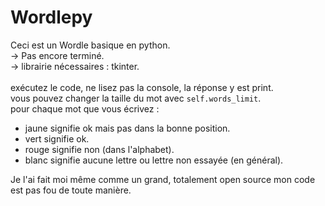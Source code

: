 # Wordlepy

Ceci est un Wordle basique en python. <br>
-> Pas encore terminé. <br> 
-> librairie nécessaires : tkinter.<br><br>
exécutez le code, ne lisez pas la console, la réponse y est print. <br>
vous pouvez changer la taille du mot avec `self.words_limit`. <br>
pour chaque mot que vous écrivez : <br>
- jaune signifie ok mais pas dans la bonne position.
- vert signifie ok.
- rouge signifie non (dans l'alphabet).
- blanc signifie aucune lettre ou lettre non essayée (en général).

Je l'ai fait moi même comme un grand, totalement open source mon code est pas fou de toute manière.
